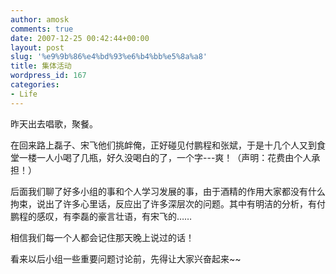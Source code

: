 ```yaml
---
author: amosk
comments: true
date: 2007-12-25 00:42:44+00:00
layout: post
slug: '%e9%9b%86%e4%bd%93%e6%b4%bb%e5%8a%a8'
title: 集体活动
wordpress_id: 167
categories:
- Life
---
```


昨天出去唱歌，聚餐。

在回来路上磊子、宋飞他们挑衅俺，正好碰见付鹏程和张斌，于是十几个人又到食堂一楼一人小喝了几瓶，好久没喝白的了，一个字---爽！（声明：花费由个人承担！）

后面我们聊了好多小组的事和个人学习发展的事，由于酒精的作用大家都没有什么拘束，说出了许多心里话，反应出了许多深层次的问题。其中有明洁的分析，有付鹏程的感叹，有李磊的豪言壮语，有宋飞的……

相信我们每一个人都会记住那天晚上说过的话！

看来以后小组一些重要问题讨论前，先得让大家兴奋起来~~
